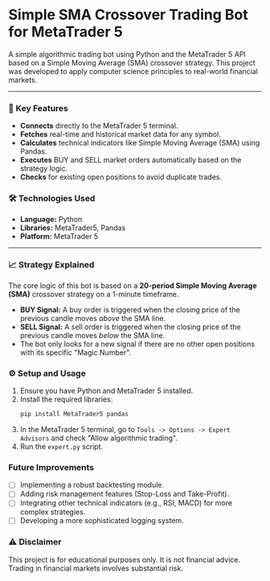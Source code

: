 # Simple SMA Crossover Trading Bot for MetaTrader 5

A simple algorithmic trading bot using Python and the MetaTrader 5 API based on a Simple Moving Average (SMA) crossover strategy. This project was developed to apply computer science principles to real-world financial markets.

---

### 🚀 Key Features

- **Connects** directly to the MetaTrader 5 terminal.
- **Fetches** real-time and historical market data for any symbol.
- **Calculates** technical indicators like Simple Moving Average (SMA) using Pandas.
- **Executes** BUY and SELL market orders automatically based on the strategy logic.
- **Checks** for existing open positions to avoid duplicate trades.

### 🛠️ Technologies Used

- **Language:** Python
- **Libraries:** MetaTrader5, Pandas
- **Platform:** MetaTrader 5

---

### 📈 Strategy Explained

The core logic of this bot is based on a **20-period Simple Moving Average (SMA)** crossover strategy on a 1-minute timeframe.

- **BUY Signal:** A buy order is triggered when the closing price of the previous candle moves *above* the SMA line.
- **SELL Signal:** A sell order is triggered when the closing price of the previous candle moves *below* the SMA line.
- The bot only looks for a new signal if there are no other open positions with its specific "Magic Number".

### ⚙️ Setup and Usage

1.  Ensure you have Python and MetaTrader 5 installed.
2.  Install the required libraries:
    ```sh
    pip install MetaTrader5 pandas
    ```
3.  In the MetaTrader 5 terminal, go to `Tools -> Options -> Expert Advisors` and check "Allow algorithmic trading".
4.  Run the `expert.py` script.

### Future Improvements

- [ ] Implementing a robust backtesting module.
- [ ] Adding risk management features (Stop-Loss and Take-Profit).
- [ ] Integrating other technical indicators (e.g., RSI, MACD) for more complex strategies.
- [ ] Developing a more sophisticated logging system.

### ⚠️ Disclaimer

This project is for educational purposes only. It is not financial advice. Trading in financial markets involves substantial risk.
